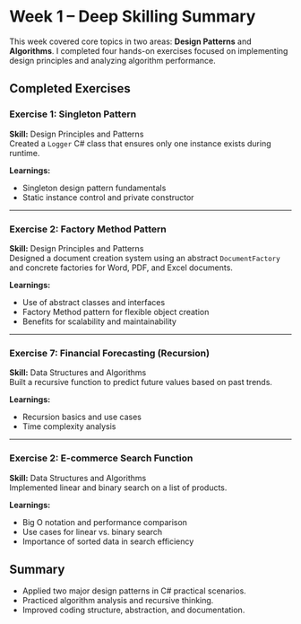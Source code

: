 # Week 1 – Deep Skilling Summary

This week covered core topics in two areas: **Design Patterns** and **Algorithms**. I completed four hands-on exercises focused on implementing design principles and analyzing algorithm performance.

## Completed Exercises

### Exercise 1: Singleton Pattern  
**Skill:** Design Principles and Patterns  
Created a `Logger` C# class that ensures only one instance exists during runtime.

**Learnings:**
- Singleton design pattern fundamentals
- Static instance control and private constructor

---

### Exercise 2: Factory Method Pattern  
**Skill:** Design Principles and Patterns  
Designed a document creation system using an abstract `DocumentFactory` and concrete factories for Word, PDF, and Excel documents.

**Learnings:**
- Use of abstract classes and interfaces
- Factory Method pattern for flexible object creation
- Benefits for scalability and maintainability

---

### Exercise 7: Financial Forecasting (Recursion)  
**Skill:** Data Structures and Algorithms  
Built a recursive function to predict future values based on past trends.

**Learnings:**
- Recursion basics and use cases
- Time complexity analysis

---

### Exercise 2: E-commerce Search Function  
**Skill:** Data Structures and Algorithms  
Implemented linear and binary search on a list of products.

**Learnings:**
- Big O notation and performance comparison
- Use cases for linear vs. binary search
- Importance of sorted data in search efficiency

## Summary

- Applied two major design patterns in C# practical scenarios.
- Practiced algorithm analysis and recursive thinking.
- Improved coding structure, abstraction, and documentation.
